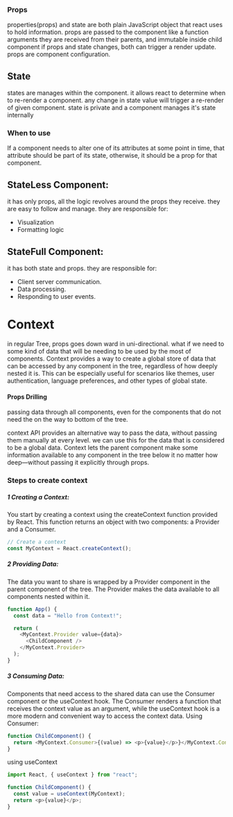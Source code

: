 ### Props

properties(props) and state are both plain JavaScript object that react uses to hold information.
props are passed to the component like a function arguments
they are received from their parents, and immutable inside child component
if props and state changes, both can trigger a render update.
props are component configuration.

## State

states are manages within the component.
it allows react to determine when to re-render a component.
any change in state value will trigger a re-render of given component.
state is private and a component manages it's state internally

### When to use

If a component needs to alter one of its attributes at some point in time, that attribute should be part of its state, otherwise, it should be a prop for that component.

## StateLess Component:

it has only props, all the logic revolves around the props they receive.
they are easy to follow and manage.
they are responsible for:

- Visualization
- Formatting logic

## StateFull Component:

it has both state and props.
they are responsible for:

- Client server communication.
- Data processing.
- Responding to user events.

# Context

in regular Tree, props goes down ward in uni-directional.
what if we need to some kind of data that will be needing to be used by the most of components.
Context provides a way to create a global store of data that can be accessed by any component in the tree, regardless of how deeply nested it is. This can be especially useful for scenarios like themes, user authentication, language preferences, and other types of global state.

#### Props Drilling

passing data through all components, even for the components that do not need the on the way to bottom of the tree.

context API provides an alternative way to pass the data, without passing them manually at every level.
we can use this for the data that is considered to be a global data.
Context lets the parent component make some information available to any component in the tree below it no matter how deep—without passing it explicitly through props.

### Steps to create context

##### 1 Creating a Context:

You start by creating a context using the createContext function provided by React. This function returns an object with two components: a Provider and a Consumer.

```js
// Create a context
const MyContext = React.createContext();
```

##### 2 Providing Data:

The data you want to share is wrapped by a Provider component in the parent component of the tree. The Provider makes the data available to all components nested within it.

```js
function App() {
  const data = "Hello from Context!";

  return (
    <MyContext.Provider value={data}>
      <ChildComponent />
    </MyContext.Provider>
  );
}
```

##### 3 Consuming Data:

Components that need access to the shared data can use the Consumer component or the useContext hook. The Consumer renders a function that receives the context value as an argument, while the useContext hook is a more modern and convenient way to access the context data.
Using Consumer:

```js
function ChildComponent() {
  return <MyContext.Consumer>{(value) => <p>{value}</p>}</MyContext.Consumer>;
}
```

using useContext

```js
import React, { useContext } from "react";

function ChildComponent() {
  const value = useContext(MyContext);
  return <p>{value}</p>;
}
```
